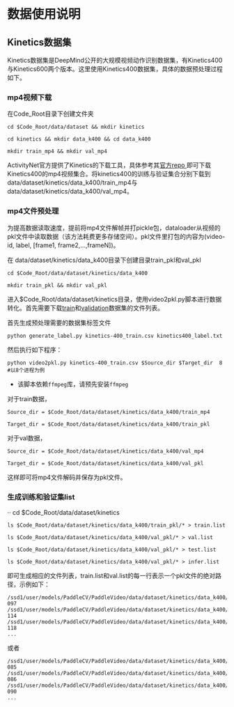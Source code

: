 # 数据使用说明

## Kinetics数据集

Kinetics数据集是DeepMind公开的大规模视频动作识别数据集，有Kinetics400与Kinetics600两个版本。这里使用Kinetics400数据集，具体的数据预处理过程如下。

### mp4视频下载
在Code\_Root目录下创建文件夹

    cd $Code_Root/data/dataset && mkdir kinetics

    cd kinetics && mkdir data_k400 && cd data_k400

    mkdir train_mp4 && mkdir val_mp4

ActivityNet官方提供了Kinetics的下载工具，具体参考其[官方repo ](https://github.com/activitynet/ActivityNet/tree/master/Crawler/Kinetics)即可下载Kinetics400的mp4视频集合。将kinetics400的训练与验证集合分别下载到data/dataset/kinetics/data\_k400/train\_mp4与data/dataset/kinetics/data\_k400/val\_mp4。

### mp4文件预处理

为提高数据读取速度，提前将mp4文件解帧并打pickle包，dataloader从视频的pkl文件中读取数据（该方法耗费更多存储空间）。pkl文件里打包的内容为(video-id, label, [frame1, frame2,...,frameN])。

在 data/dataset/kinetics/data\_k400目录下创建目录train\_pkl和val\_pkl

    cd $Code_Root/data/dataset/kinetics/data_k400

    mkdir train_pkl && mkdir val_pkl

进入$Code\_Root/data/dataset/kinetics目录，使用video2pkl.py脚本进行数据转化。首先需要下载[train](https://github.com/activitynet/ActivityNet/tree/master/Crawler/Kinetics/data/kinetics-400_train.csv)和[validation](https://github.com/activitynet/ActivityNet/tree/master/Crawler/Kinetics/data/kinetics-400_val.csv)数据集的文件列表。

首先生成预处理需要的数据集标签文件

    python generate_label.py kinetics-400_train.csv kinetics400_label.txt

然后执行如下程序：

    python video2pkl.py kinetics-400_train.csv $Source_dir $Target_dir  8 #以8个进程为例

- 该脚本依赖`ffmpeg`库，请预先安装`ffmpeg`

对于train数据，

    Source_dir = $Code_Root/data/dataset/kinetics/data_k400/train_mp4

    Target_dir = $Code_Root/data/dataset/kinetics/data_k400/train_pkl

对于val数据，

    Source_dir = $Code_Root/data/dataset/kinetics/data_k400/val_mp4

    Target_dir = $Code_Root/data/dataset/kinetics/data_k400/val_pkl

这样即可将mp4文件解码并保存为pkl文件。

### 生成训练和验证集list
··
    cd $Code_Root/data/dataset/kinetics

    ls $Code_Root/data/dataset/kinetics/data_k400/train_pkl/* > train.list

    ls $Code_Root/data/dataset/kinetics/data_k400/val_pkl/* > val.list

    ls $Code_Root/data/dataset/kinetics/data_k400/val_pkl/* > test.list

    ls $Code_Root/data/dataset/kinetics/data_k400/val_pkl/* > infer.list

即可生成相应的文件列表，train.list和val.list的每一行表示一个pkl文件的绝对路径，示例如下：

    /ssd1/user/models/PaddleCV/PaddleVideo/data/dataset/kinetics/data_k400/train_pkl/data_batch_100-097
    /ssd1/user/models/PaddleCV/PaddleVideo/data/dataset/kinetics/data_k400/train_pkl/data_batch_100-114
    /ssd1/user/models/PaddleCV/PaddleVideo/data/dataset/kinetics/data_k400/train_pkl/data_batch_100-118
    ...

或者

    /ssd1/user/models/PaddleCV/PaddleVideo/data/dataset/kinetics/data_k400/val_pkl/data_batch_102-085
    /ssd1/user/models/PaddleCV/PaddleVideo/data/dataset/kinetics/data_k400/val_pkl/data_batch_102-086
    /ssd1/user/models/PaddleCV/PaddleVideo/data/dataset/kinetics/data_k400/val_pkl/data_batch_102-090
    ...
